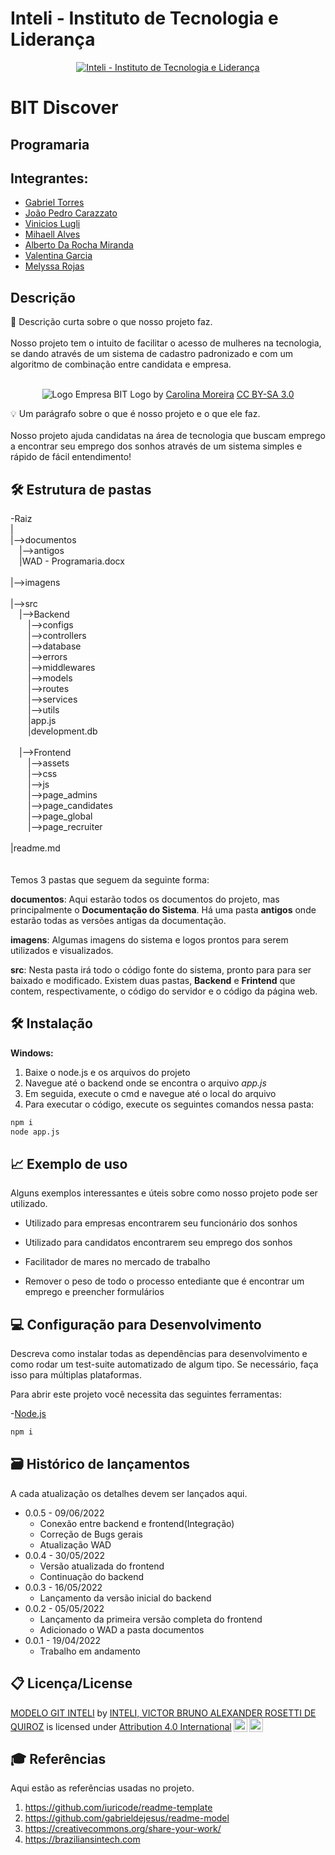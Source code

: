 # Inteli - Instituto de Tecnologia e Liderança 

<p align="center">
<a href= "https://www.inteli.edu.br/"><img src="https://www.inteli.edu.br/wp-content/uploads/2021/08/20172028/marca_1-2.png" alt="Inteli - Instituto de Tecnologia e Liderança" border="0"></a>
</p>

# BIT Discover

## Programaria

## Integrantes: 
* <a href="https://www.linkedin.com/in/gabrielriostorres/">Gabriel Torres</a>
* <a href="https://www.linkedin.com/in/jo%C3%A3o-pedro-gon%C3%A7alves-carazzato-147120231/">João Pedro Carazzato</a>
* <a href="https://www.linkedin.com/in/vinicioslugli/">Vinicios Lugli</a>
* <a href="https://www.linkedin.com/in/mihaellalves/">Mihaell Alves</a>
* <a href="https://www.linkedin.com/in/alberto-da-rocha-miranda-angrysine/">Alberto Da Rocha Miranda</a>
* <a href="https://www.linkedin.com/in/valentina-garcia-a015981b8/">Valentina Garcia</a>
* <a href="https://www.linkedin.com/in/melyssa-rojas-221610204/">Melyssa Rojas</a>

## Descrição

📜 Descrição curta sobre o que nosso projeto faz.
<br><br>
Nosso projeto tem o intuito de facilitar o acesso de mulheres na tecnologia, se dando através de um sistema de cadastro padronizado e com um algoritmo de combinação entre candidata e empresa.
<br><br>
<p align="center">
<img src="https://mir-s3-cdn-cf.behance.net/project_modules/2800_opt_1/90ea7097626237.5ec97f8ee0faa.png" alt="Logo Empresa BIT" border="0">
  Logo by <a href="https://www.linkedin.com/in/carolmo/">Carolina Moreira</a> <a rel="license" href="https://creativecommons.org/licenses/by-sa/3.0/">CC BY-SA 3.0</a>
</p>


💡 Um parágrafo sobre o que é nosso projeto e o que ele faz.
<br><br>
Nosso projeto ajuda candidatas na área de tecnologia que buscam emprego a encontrar seu emprego dos sonhos através de um sistema simples e rápido de fácil entendimento!

## 🛠 Estrutura de pastas

-Raiz<br>
|<br>
|-->documentos<br>
  &emsp;|-->antigos<br>
  &emsp;|WAD - Programaria.docx<br>
<br>
|-->imagens<br>
<br>
|-->src<br>
  &emsp;|-->Backend<br>
  &emsp;&emsp;|-->configs<br>
  &emsp;&emsp;|-->controllers<br>
  &emsp;&emsp;|-->database<br>
  &emsp;&emsp;|-->errors<br>
  &emsp;&emsp;|-->middlewares<br>
  &emsp;&emsp;|-->models<br>
  &emsp;&emsp;|-->routes<br>
  &emsp;&emsp;|-->services<br>
  &emsp;&emsp;|-->utils<br>
  &emsp;&emsp;|app.js<br>
  &emsp;&emsp;|development.db<br>
  <br>
  &emsp;|-->Frontend<br>
  &emsp;&emsp;|-->assets<br>
  &emsp;&emsp;|-->css<br>
  &emsp;&emsp;|-->js<br>
  &emsp;&emsp;|-->page_admins<br>
  &emsp;&emsp;|-->page_candidates<br>
  &emsp;&emsp;|-->page_global<br>
  &emsp;&emsp;|-->page_recruiter<br>
  <br>
|readme.md<br>
<br>
<br>
Temos 3 pastas que seguem da seguinte forma:

<b>documentos</b>: Aqui estarão todos os documentos do projeto, mas principalmente o <b>Documentação do Sistema</b>. Há uma pasta <b>antigos</b> onde estarão todas as versões antigas da documentação.

<b>imagens</b>: Algumas imagens do sistema e logos prontos para serem utilizados e visualizados.

<b>src</b>: Nesta pasta irá todo o código fonte do sistema, pronto para para ser baixado e modificado. Existem duas pastas, <b>Backend</b> e <b>Frintend</b> que contem, respectivamente, o código do servidor e o código da página web.

## 🛠 Instalação
<b>Windows:</b>

1. Baixe o node.js e os arquivos do projeto
2. Navegue até o backend onde se encontra o arquivo *app.js*
3. Em seguida, execute o cmd e navegue até o local do arquivo
4. Para executar o código, execute os seguintes comandos nessa pasta:
```sh
npm i
node app.js
```

## 📈 Exemplo de uso
Alguns exemplos interessantes e úteis sobre como nosso projeto pode ser utilizado.

* Utilizado para empresas encontrarem seu funcionário dos sonhos

* Utilizado para candidatos encontrarem seu emprego dos sonhos

* Facilitador de mares no mercado de trabalho

* Remover o peso de todo o processo entediante que é encontrar um emprego e preencher formulários

## 💻 Configuração para Desenvolvimento

Descreva como instalar todas as dependências para desenvolvimento e como rodar um test-suite automatizado de algum tipo. Se necessário, faça isso para múltiplas plataformas.

Para abrir este projeto você necessita das seguintes ferramentas:

-<a href="https://nodejs.org/en/">Node.js</a>

```sh
npm i
```

## 🗃 Histórico de lançamentos

A cada atualização os detalhes devem ser lançados aqui.

* 0.0.5 - 09/06/2022
    * Conexão entre backend e frontend(Integração)
    * Correção de Bugs gerais
    * Atualização WAD
* 0.0.4 - 30/05/2022
    * Versão atualizada do frontend
    * Continuação do backend
* 0.0.3 - 16/05/2022
    * Lançamento da versão inicial do backend
* 0.0.2 - 05/05/2022
    * Lançamento da primeira versão completa do frontend
    * Adicionado o WAD a pasta documentos
* 0.0.1 - 19/04/2022
    * Trabalho em andamento

## 📋 Licença/License

<p xmlns:cc="http://creativecommons.org/ns#" xmlns:dct="http://purl.org/dc/terms/"><a property="dct:title" rel="cc:attributionURL" href="https://github.com/Spidus/Teste_Final_1">MODELO GIT INTELI</a> by <a rel="cc:attributionURL dct:creator" property="cc:attributionName" href="https://www.yggbrasil.com.br/vr">INTELI, VICTOR BRUNO ALEXANDER ROSETTI DE QUIROZ</a> is licensed under <a href="http://creativecommons.org/licenses/by/4.0/?ref=chooser-v1" target="_blank" rel="license noopener noreferrer" style="display:inline-block;">Attribution 4.0 International<img style="height:22px!important;margin-left:3px;vertical-align:text-bottom;" src="https://mirrors.creativecommons.org/presskit/icons/cc.svg?ref=chooser-v1"><img style="height:22px!important;margin-left:3px;vertical-align:text-bottom;" src="https://mirrors.creativecommons.org/presskit/icons/by.svg?ref=chooser-v1"></a></p>

## 🎓 Referências

Aqui estão as referências usadas no projeto.

1. <https://github.com/iuricode/readme-template>
2. <https://github.com/gabrieldejesus/readme-model>
3. <https://creativecommons.org/share-your-work/>
4. <https://braziliansintech.com>
